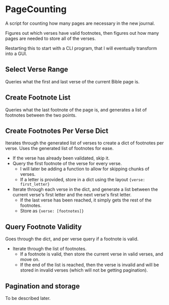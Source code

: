 # PageCounting
A script for counting how many pages are necessary in the new journal.

Figures out which verses have valid footnotes, then figures out how many
pages are needed to store all of the verses.

Restarting this to start with a CLI program, that I will eventually transform into a GUI.

## Select Verse Range
Queries what the first and last verse of the current Bible page is.

## Create Footnote List
Queries what the last footnote of the page is, and generates a list of footnotes between the two points.

## Create Footnotes Per Verse Dict
Iterates through the generated list of verses to create a dict of footnotes per verse. Uses the generated list of footnotes for ease.
- If the verse has already been validated, skip it.
- Query the first footnote of the verse for every verse.
    - I will later be adding a function to allow for skipping chunks of verses.
    - If a letter is provided, store in a dict using the layout `{verse: first_letter}`
- Iterate through each verse in the dict, and generate a list between the current verse's first letter and the next verse's first letter.
    - If the last verse has been reached, it simply gets the rest of the footnotes.
    - Store as `{verse: [footnotes]}`

## Query Footnote Validity
Goes through the dict, and per verse query if a footnote is valid.
- Iterate through the list of footnotes.
    - If a footnote is valid, then store the current verse in valid verses, and move on.
    - If the end of the list is reached, then the verse is invalid and will be stored in invalid verses (which will not be getting pagination).

## Pagination and storage
To be described later.
